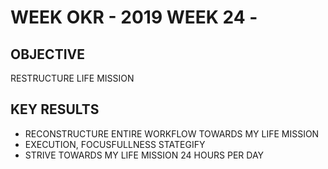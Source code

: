 # WEEK OKR - 2019 WEEK 24 -

## OBJECTIVE

RESTRUCTURE LIFE MISSION

## KEY RESULTS

- RECONSTRUCTURE ENTIRE WORKFLOW TOWARDS MY LIFE MISSION
- EXECUTION, FOCUSFULLNESS STATEGIFY
- STRIVE TOWARDS MY LIFE MISSION 24 HOURS PER DAY
